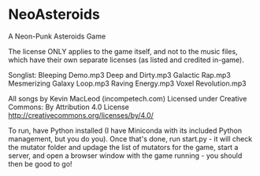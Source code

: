 # NeoAsteroids
A Neon-Punk Asteroids Game

The license ONLY applies to the game itself, and not to the music files, which have their own separate licenses (as listed and credited in-game). 

Songlist:
  Bleeping Demo.mp3
  Deep and Dirty.mp3
  Galactic Rap.mp3
  Mesmerizing Galaxy Loop.mp3
  Raving Energy.mp3
  Voxel Revolution.mp3

All songs by Kevin MacLeod (incompetech.com)
Licensed under Creative Commons: By Attribution 4.0 License
http://creativecommons.org/licenses/by/4.0/

To run, have Python installed (I have Miniconda with its included Python management, but you do you).
Once that's done, run start.py - it will check the mutator folder and updage the list of mutators for the game, start a server, and open a browser window with the game running - you should then be good to go!
